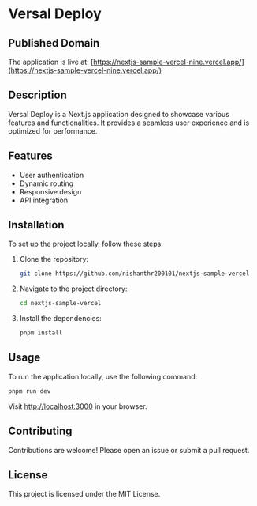 # Versal Deploy

## Published Domain
The application is live at: [https://nextjs-sample-vercel-nine.vercel.app/](https://nextjs-sample-vercel-nine.vercel.app/)

## Description
Versal Deploy is a Next.js application designed to showcase various features and functionalities. It provides a seamless user experience and is optimized for performance.

## Features
- User authentication
- Dynamic routing
- Responsive design
- API integration

## Installation
To set up the project locally, follow these steps:
1. Clone the repository:
   ```bash
   git clone https://github.com/nishanthr200101/nextjs-sample-vercel
   ```
2. Navigate to the project directory:
   ```bash
   cd nextjs-sample-vercel
   ```
3. Install the dependencies:
   ```bash
   pnpm install
   ```

## Usage
To run the application locally, use the following command:
```bash
pnpm run dev
```
Visit [http://localhost:3000](http://localhost:3000) in your browser.

## Contributing
Contributions are welcome! Please open an issue or submit a pull request.

## License
This project is licensed under the MIT License.
